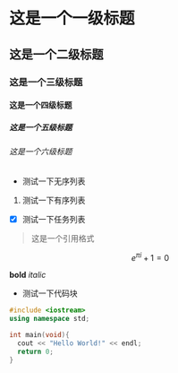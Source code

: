 # 这是一个一级标题

## 这是一个二级标题

### 这是一个三级标题

#### 这是一个四级标题

##### 这是一个五级标题

###### 这是一个六级标题

* 测试一下无序列表

1. 测试一下有序列表

- [x] 测试一下任务列表

> 这是一个引用格式

$$
e^{\pi i} + 1 = 0
$$

**bold** _italic_

* 测试一下代码块

```c++
#include <iostream>
using namespace std;

int main(void){
  cout << "Hello World!" << endl;
  return 0;
}
```
